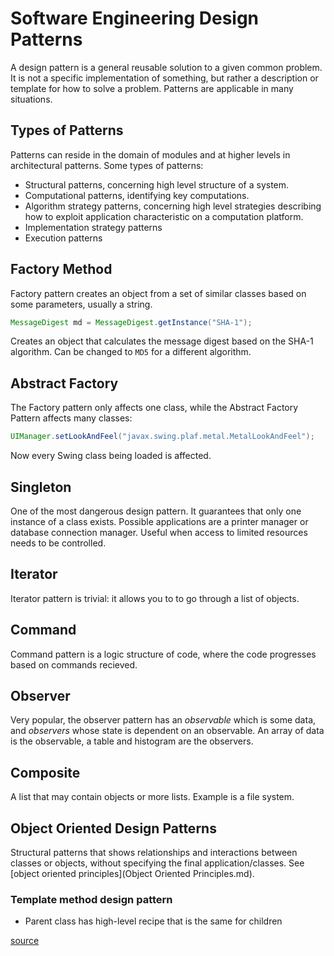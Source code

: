 # Software Engineering Design Patterns
A design pattern is a general reusable solution to a given common problem. It is not a specific implementation of something, but rather a description or template for how to solve a problem. Patterns are applicable in many situations.

## Types of Patterns
Patterns can reside in the domain of modules and at higher levels in architectural patterns. Some types of patterns:
- Structural patterns, concerning high level structure of a system.
- Computational patterns, identifying key computations.
- Algorithm strategy patterns, concerning high level strategies describing how to exploit application characteristic on a computation platform.
- Implementation strategy patterns
- Execution patterns 

## Factory Method
Factory pattern creates an object from a set of similar classes based on some parameters, usually a string. 
```java 
MessageDigest md = MessageDigest.getInstance("SHA-1");
```
Creates an object that calculates the message digest based on the SHA-1 algorithm. Can be changed to `MD5` for a different algorithm.

## Abstract Factory
The Factory pattern only affects one class, while the Abstract Factory Pattern affects many classes:
```java
UIManager.setLookAndFeel("javax.swing.plaf.metal.MetalLookAndFeel");
```
Now every Swing class being loaded is affected.

## Singleton
One of the most dangerous design pattern. It guarantees that only one instance of a class exists. Possible applications are a printer manager or database connection manager. Useful when access to limited resources needs to be controlled.

## Iterator
Iterator pattern is trivial: it allows you to to go through a list of objects.

## Command 
Command pattern is a logic structure of code, where the code progresses based on commands recieved.

## Observer
Very popular, the observer pattern has an *observable* which is some data, and *observers* whose state is dependent on an observable. An array of data is the observable, a table and histogram are the observers.

## Composite
A list that may contain objects or more lists. Example is a file system.

## Object Oriented Design Patterns
Structural patterns that shows relationships and interactions between classes or objects, without specifying the final application/classes. See [object oriented principles](Object Oriented Principles.md).

### Template method design pattern
- Parent class has high-level recipe that is the same for children
<!-- recipe has sub -->

[source](https://en.wikibooks.org/wiki/Introduction_to_Software_Engineering/Architecture/Design_Patterns)
